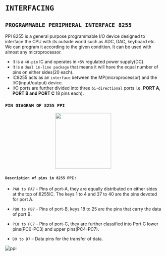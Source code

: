 # **`INTERFACING`**

## **`PROGRAMMABLE PERIPHERAL INTERFACE 8255`**

PPI 8255 is a general purpose programmable I/O device designed to interface the CPU with its outside world such as ADC, DAC, keyboard etc. We can program it according to the given condition. It can be used with almost any microprocessor.
- It is a `40-pin` IC and operates in `+5V` regulated power supply(DC).
- It is a `dual in-line package` that means it will have the equal number of pins on either sides(20 each).
- IC8255 acts as an `interface` between the MP(microprocessor) and the I/O(input/output) device.
- I/O ports are further divided into three `bi-directional` ports i.e. **PORT A, PORT B and PORT C** (8 pins each).  

### **`PIN DIAGRAM OF 8255 PPI`** 
<p align="center">
<img src="https://media.geeksforgeeks.org/wp-content/uploads/PPI8255.png" width="180"/>
</p> 

#### **`Description of pins in 8255 PPI`** :

- `PA0 to PA7` - Pins of port-A, they are equally distributed on either sides at the top of 8255IC. The keys 1 to 4 and 37 to 40 are the pins devoted for port A.

- `PB0 to PB7` - Pins of port-B, keys 18 to 25 are the pins that carry the data of port B. 

- `PC0 to PC7` -  Pins of port-C, they are further classified into Port C lower pins(PC0-PC3) and upper pins(PC4-PC7). 

- `D0 to D7` – Data pins for the transfer of data. 





![ppi](https://www.tutorialspoint.com/assets/questions/media/19061/functional_pin_diagram.jpg)
